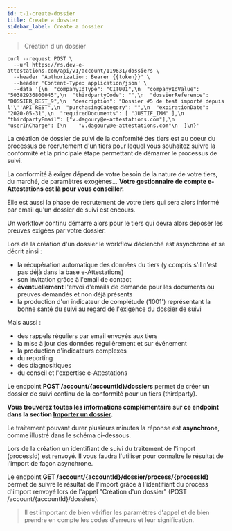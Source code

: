 ```yaml
---
id: t-1-create-dossier
title: Create a dossier
sidebar_label: Create a dossier
---
```


> Création d'un dossier

```shell
curl --request POST \
  --url https://rs.dev-e-attestations.com/api/v1/account/119631/dossiers \
  --header 'Authorization: Bearer {{token}}' \
  --header 'Content-Type: application/json' \
  --data '{\n  "companyIdType": "CIT001",\n  "companyIdValue": "50382936800045",\n  "thirdpartyCode": "",\n  "dossierReference": "DOSSIER_REST_9",\n  "description": "Dossier #5 de test importé depuis l'\''API REST",\n  "purchasingCategory": "",\n  "expirationDate": "2020-05-31",\n  "requiredDocuments": [ "JUSTIF_IMM" ],\n  "thirdpartyEmail": ["v.dagoury@e-attestations.com"],\n  "userInCharge": [\n    "v.dagoury@e-attestations.com"\n  ]\n}'
```

La création de dossier de suivi de la conformité des tiers est au coeur du processus de recrutement d'un tiers pour lequel vous souhaitez suivre la conformité et la principale étape permettant de démarrer le processus de suivi.

<aside className="success">
La conformité à exiger dépend de votre besoin de la nature de votre tiers, du marché, de paramètres exogènes...
<strong>Votre gestionnaire de compte e-Attestations est là pour vous conseiller.</strong>
</aside>

Elle est aussi la phase de recrutement de votre tiers qui sera alors informé par email qu'un dossier de suivi est encours.

Un workflow continu démarre alors pour le tiers qui devra alors déposer les preuves exigées par votre dossier.

Lors de la création d'un dossier le workflow déclenché est asynchrone et se décrit ainsi :

- la récupération automatique des données du tiers (y compris s'il n'est pas déjà dans la base e-Attestations)
- son invitation grâce à l'email de contact
- **éventuellement** l'envoi d'emails de demande pour les documents ou preuves demandés et non déjà présents
- la production d'un indicateur de complétude ('I001') représentant la bonne santé du suivi au regard de l'exigence du dossier de suivi

Mais aussi :

- des rappels réguliers par email envoyés aux tiers
- la mise à jour des données régulièrement et sur événement
- la production d'indicateurs complexes
- du reporting
- des diagnositiques
- du conseil et l'expertise e-Attestations

Le endpoint **POST /account/{accountId}/dossiers** permet de créer un dossier de suivi continu de la conformité pour un tiers (thirdparty).

**Vous trouverez toutes les informations complémentaire sur ce endpoint dans la section <a href="#importer-un-dossier">Importer un dossier</a>.**

Le traitement pouvant durer plusieurs minutes la réponse est **asynchrone**, comme illustré dans le schéma ci-dessous.

Lors de la création un identifiant de suivi du traitement de l'import (processId) est renvoyé.
Il vous faudra l'utiliser pour connaître le résultat de l'import de façon asynchrone.

Le endpoint **GET /account/{accountId}/dossier/process/{processId}** permet de suivre le résultat de l'import grâce à l'identifiant du process d'import renvoyé lors de l'appel "Création d'un dossier" (POST /account/{accountId}/dossiers).

> Il est important de bien vérifier les paramètres d'appel et de bien prendre en compte les codes d'erreurs et leur signification.

